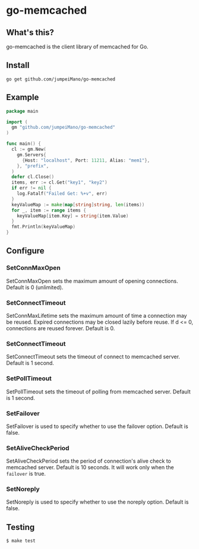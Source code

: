 # go-memcached

## What's this?
go-memcached is the client library of memcached for Go.

## Install
```
go get github.com/jumpeiMano/go-memcached
```

## Example
```GO
package main

import (
  gm "github.com/jumpeiMano/go-memcached"
)

func main() {
  cl := gm.New(
    gm.Servers{
      {Host: "localhost", Port: 11211, Alias: "mem1"},
    }, "prefix",
  )
  defer cl.Close()
  items, err := cl.Get("key1", "key2")
  if err != nil {
    log.Fatalf("Failed Get: %+v", err)
  }
  keyValueMap := make(map[string]string, len(items))
  for _, item := range items {
    keyValueMap[item.Key] = string(item.Value)
  }
  fmt.Println(keyValueMap)
}
```

## Configure
### SetConnMaxOpen
SetConnMaxOpen sets the maximum amount of opening connections. Default is 0 (unlimited).

### SetConnectTimeout
SetConnMaxLifetime sets the maximum amount of time a connection may be reused.
Expired connections may be closed lazily before reuse. If d <= 0, connections are reused forever.
Default is 0.

### SetConnectTimeout
SetConnectTimeout sets the timeout of connect to memcached server. Default is 1 second.

### SetPollTimeout
SetPollTimeout sets the timeout of polling from memcached server. Default is 1 second.

### SetFailover
SetFailover is used to specify whether to use the failover option. Default is false.

### SetAliveCheckPeriod
SetAliveCheckPeriod sets the period of connection's alive check to memcached server. Default is 10 seconds.
It will work only when the `failover` is true.

### SetNoreply
SetNoreply is used to specify whether to use the noreply option. Default is false.

## Testing
```
$ make test
```

